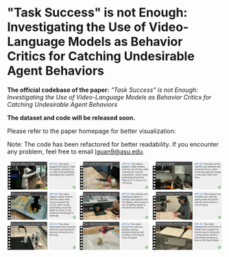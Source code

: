 # "Task Success" is not Enough: Investigating the Use of Video-Language Models as Behavior Critics for Catching Undesirable Agent Behaviors

**The official codebase of the paper:** *"Task Success" is not Enough: Investigating the Use of Video-Language Models as Behavior Critics for Catching Undesirable Agent Behaviors*

**The dataset and code will be released soon.**

Please refer to the paper homepage for better visualization: 

Note: The code has been refactored for better readability. If you encounter any problem, feel free to email lguan9@asu.edu.

![GPT-4V Critic Examples](assets/success_examples.png)







